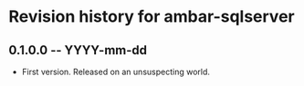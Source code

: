 # Revision history for ambar-sqlserver

## 0.1.0.0 -- YYYY-mm-dd

* First version. Released on an unsuspecting world.
